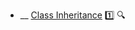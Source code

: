 * __ [Class Inheritance](./uml/classDiagrams/classInheritance) :one: <trigger for="pop:classDiagrams-classInheritance-preview">:mag:</trigger>

<popover id="pop:classDiagrams-classInheritance-preview" title=":mag: Class Inheritance" placement="right">
  <div slot="content">
    <include src=".\preview.md" />
  </div>
</popover>
